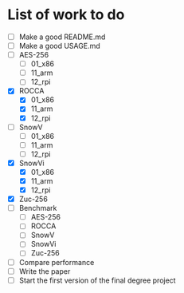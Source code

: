 # List of work to do

- [ ] Make a good README.md
- [ ] Make a good USAGE.md
- [ ] AES-256
  - [ ] 01_x86
  - [ ] 11_arm
  - [ ] 12_rpi
- [x] ROCCA
  - [x] 01_x86
  - [x] 11_arm
  - [x] 12_rpi
- [ ] SnowV
  - [ ] 01_x86
  - [ ] 11_arm
  - [ ] 12_rpi
- [x] SnowVi
  - [x] 01_x86
  - [x] 11_arm
  - [x] 12_rpi
- [x] Zuc-256
- [ ] Benchmark
  - [ ] AES-256
  - [ ] ROCCA
  - [ ] SnowV
  - [ ] SnowVi
  - [ ] Zuc-256
- [ ] Compare performance
- [ ] Write the paper
- [ ] Start the first version of the final degree project